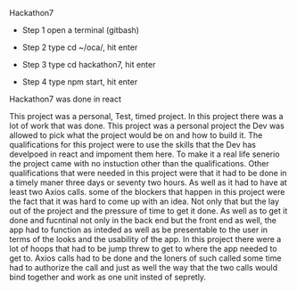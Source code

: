 Hackathon7

- Step 1 open a terminal (gitbash)

- Step 2 type cd ~/oca/, hit enter

- Step 3 type cd hackathon7, hit enter

- Step 4 type npm start, hit enter


Hackathon7 was done in react

This project was  a personal, Test, timed  project.
In this project there was a lot of work that was  done. 
This project was a personal project the Dev was allowed to pick what the project would be on and how to build it.
The qualifications for this project were to use the skills that the Dev has develpoed in react and impoment them here.
To make it a real life senerio the project came with no instuction other than the qualifications.
Other qualifications that were needed in this project were that it had to be done in a timely maner three days or seventy two hours.
As well as it had to have at least two Axios calls.
some of the blockers that happen in this project were the fact that it was hard to come up with an idea.
Not only that but the lay out of the project and the pressure of time to get it done.
As well as to get it done and fucntinal not only in the back end but the front end as well, the app had to function as inteded as well as be 
presentable to the  user in terms of the looks and the usability of the app.
In this project there were a lot of hoops that had to be jump threw to get to where the app needed to get to. 
Axios calls had to be done and the loners of such called some time had to authorize the call and just as  well the way that the 
two calls would bind together and work as  one unit insted of sepretly.